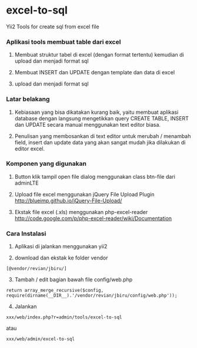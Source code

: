 # excel-to-sql

Yii2 Tools for create sql from excel file

### Aplikasi tools membuat table dari excel

1. Membuat struktur tabel di excel (dengan format tertentu) kemudian di upload dan menjadi format sql

2. Membuat INSERT dan UPDATE dengan template dan data di excel 

3. upload dan menjadi format sql



### Latar belakang

1. Kebiasaan yang bisa dikatakan kurang baik, yaitu membuat aplikasi database dengan langsung mengetikkan query CREATE TABLE, INSERT dan UPDATE secara manual menggunakan text editor biasa.

2. Penulisan yang membosankan di text editor untuk merubah / menambah field, insert dan update data yang akan sangat mudah jika dilakukan di editor excel.



### Komponen yang digunakan

1. Button klik tampil open file dialog menggunakan class btn-file dari adminLTE

2. Upload file excel menggunakan jQuery File Upload Plugin http://blueimp.github.io/jQuery-File-Upload/

3. Ekstak file excel (.xls) menggunakan php-excel-reader http://code.google.com/p/php-excel-reader/wiki/Documentation


### Cara Instalasi

1. Aplikasi di jalankan menggunakan yii2

2. download dan ekstak ke folder vendor 

~~~
[@vendor/revian/jbiru/]
~~~

3. Tambah / edit bagian bawah file config/web.php 
  
~~~
return array_merge_recursive($config, require(dirname(__DIR__).'/vendor/revian/jbiru/config/web.php'));
~~~

4. Jalankan

~~~
xxx/web/index.php?r=admin/tools/excel-to-sql
~~~
atau
~~~
xxx/web/admin/excel-to-sql
~~~
